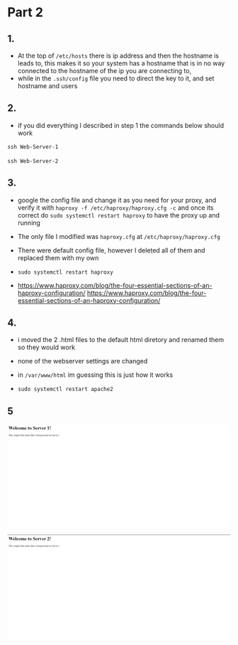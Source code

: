 # Part 2
## 1. 
* At the top of `/etc/hosts` there is ip address and then the hostname is leads to, this makes it so your system has a hostname that is in no way connected to the hostname of the ip you are connecting to, 
* while in the `.ssh/config` file you need to direct the key to it, and set hostname and users


## 2. 
* if you did everything I described in step 1 the commands below should work 
```
ssh Web-Server-1

ssh Web-Server-2
```

## 3.
* google the config file and change it as you need for your proxy, and verify it with `haproxy -f /etc/haproxy/haproxy.cfg -c` and once its correct do `sudo systemctl restart haproxy` to have the proxy up and running

* The only file I modified was `haproxy.cfg` at `/etc/haproxy/haproxy.cfg`

* There were default config file, however I deleted all of them and replaced them with my own

* `sudo systemctl restart haproxy`

* https://www.haproxy.com/blog/the-four-essential-sections-of-an-haproxy-configuration/ https://www.haproxy.com/blog/the-four-essential-sections-of-an-haproxy-configuration/

## 4.
* i moved the 2 .html files to the default html diretory and renamed them so they would work

* none of the webserver settings are changed

* in `/var/www/html` im guessing this is just how it works

* `sudo systemctl restart apache2`

## 5
![Server 1](server1.PNG)

![Server 2](server2.PNG)
